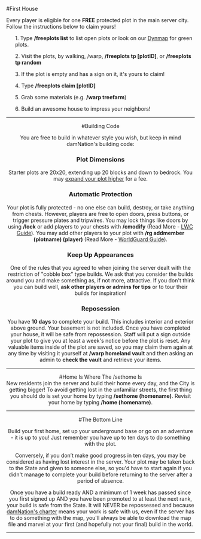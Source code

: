 ---
---
#First House

Every player is eligible for one <b>FREE</b> protected plot in the main server city. Follow the instructions below to claim yours!
<ol>1. Type <b>/freeplots list</b> to list open plots or look on our <a href="http://damnation.eu/dynmap">Dynmap</a> for green plots.</ol>
<ol>2. Visit the plots, by walking, /warp, <b>/freeplots tp [plotID]</b>, or <b>/freeplots tp random</b> </ol>
<ol>3. If the plot is empty and has a sign on it, it's yours to claim!</ol>
<ol>4. Type <b>/freeplots claim [plotID]</b></ol>
<ol>5. Grab some materials (e.g. <b>/warp treefarm</b>)</ol>
<ol>6. Build an awesome house to impress your neighbors!</ol>

___

<div style="text-align: center;" markdown="1">
#Building Code

You are free to build in whatever style you wish, but keep in mind damNation's building code:

<h3>Plot Dimensions</h3>

Starter plots are 20x20, extending up 20 blocks and down to bedrock. You may [expand your plot higher]({{site.baseurl}}/land) for a fee.

<h3>Automatic Protection</h3>

Your plot is fully protected - no one else can build, destroy, or take anything from chests. However, players are free to open doors, press buttons, or trigger pressure plates and tripwires. You may lock things like doors by using <b>/lock</b> or add players to your chests with <b>/cmodify</b> (Read More - [LWC Guide]({{site.baseurl}}/g/lwc)). You may add other players to your plot with <b>/rg addmember (plotname) (player)</b> (Read More - [WorldGuard Guide]({{site.baseurl}}/g/worldguard)).

<h3>Keep Up Appearances</h3>

One of the rules that you agreed to when joining the server dealt with the restriction of "cobble box" type builds. We ask that you consider the builds around you and make something as, if not more, attractive. If you don't think you can build well, <b>ask other players or admins for tips</b> or to tour their builds for inspiration!

<h3>Reposession</h3>
You have <b>10 days</b> to complete your build. This includes interior and exterior above ground. Your basement is not included. Once you have completed your house, it will be safe from repossession. Staff will put a sign outside your plot to give you at least a week's notice before the plot is reset. Any valuable items inside of the plot are saved, so you may claim them again at any time by visiting it yourself at <b>/warp homeland vault</b> and then asking an admin to <b>check the vault</b> and retrieve your items.

___

<div style="text-align: center;" markdown="1">
#Home Is Where The /sethome Is
</div>
New residents join the server and build their home every day, and the City is getting bigger! To avoid getting lost in the unfamiliar streets, the first thing you should do is set your home by typing <b>/sethome (homename)</b>. Revisit your home by typing <b>/home (homename)</b>.

___

<div style="text-align: center;" markdown="1">
#The Bottom Line
</div>

Build your first home, set up your underground base or go on an adventure - it is up to you! Just remember you have up to ten days to do something with the plot.

Conversely, if you don’t make good progress in ten days, you may be considered as having lost interest in the server. Your plot may be taken back to the State and given to someone else, so you'd have to start again if you didn't manage to complete your build before returning to the server after a period of absence.

Once you have a build ready AND a minimum of 1 week has passed since you first signed up AND you have been promoted to at least the next rank, your build is safe from the State. It will NEVER be repossessed and because [damNation's charter]({{site.baseurl}}/server-charter) means your work is safe with us, even if the server has to do something with the map, you'll always be able to download the map file and marvel at your first (and hopefully not your final) build in the world.

___
